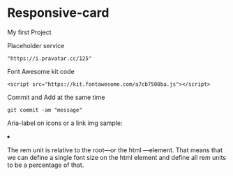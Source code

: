 # Responsive-card
My first Project

Placeholder service

    "https://i.pravatar.cc/125"

Font Awesome kit code

    <script src="https://kit.fontawesome.com/a7cb7508ba.js"></script>

Commit and Add at the same time

    git commit -am "message"

Aria-label on icons or a link img sample:

 <li class="social-items"><a aria-label="address book" class="social-link" href="#"><i class="fas fa-address-book"></i></a></li>

The rem unit is relative to the root—or the html —element. That means that we can define a single font size on the html element and define all rem units to be a percentage of that.

